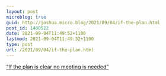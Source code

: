 ```yaml
---
layout: post
microblog: true
guid: http://joshua.micro.blog/2021/09/04/if-the-plan.html
post_id: 1400522
date: 2021-09-04T11:49:52+1100
lastmod: 2021-09-04T11:49:52+1100
type: post
url: /2021/09/04/if-the-plan.html
---
```

[“If the plan is clear no meeting is needed”](https://mgs.blog/if-the-plan-is-clear-b4a7f1febf6a)
